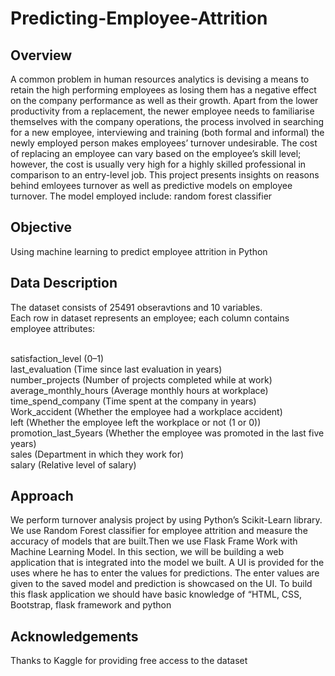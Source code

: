 <h1><b>Predicting-Employee-Attrition</b></h1>

<h2>Overview</h2>
A common problem in human resources analytics is devising a means to retain the high performing employees as losing them has a negative effect on the company performance as well as their growth.
Apart from the lower productivity from a replacement, the newer employee needs to familiarise themselves with the company operations, the process involved in searching for a new employee, interviewing 
and training (both formal and informal) the newly employed person makes employees’ turnover undesirable. The cost of replacing an employee can vary based on the employee’s skill level; however, the 
cost is usually very high for a highly skilled professional in comparison to an entry-level job. This project presents insights on reasons behind emloyees turnover as well as predictive models on employee turnover.
The model employed include: random forest classifier

<h2>Objective</h2>
Using machine learning to predict employee attrition in Python<br>

<h2>Data Description</h2>
The dataset consists of 25491 obseravtions and 10 variables.<br> Each row in dataset represents an employee; each column contains employee attributes:<br><br>

satisfaction_level (0–1)<br>
last_evaluation (Time since last evaluation in years)<br>
number_projects (Number of projects completed while at work)<br>
average_monthly_hours (Average monthly hours at workplace)<br>
time_spend_company (Time spent at the company in years)<br>
Work_accident (Whether the employee had a workplace accident)<br>
left (Whether the employee left the workplace or not (1 or 0))<br>
promotion_last_5years (Whether the employee was promoted in the last five years)<br>
sales (Department in which they work for)<br>
salary (Relative level of salary)<br>

<h2>Approach</h2>
We perform turnover analysis project by using Python’s Scikit-Learn library. We use Random Forest classifier for employee attrition and measure the accuracy of models that are built.Then we use Flask Frame Work with Machine Learning Model. In this section, we will be building a web application that is integrated into the model we built. A UI is provided for the uses where he has to enter the values for predictions. The enter values are given to the saved model and prediction is showcased on the UI.
To build this flask application we should have basic knowledge of “HTML, CSS, Bootstrap, flask framework and python

<h2>Acknowledgements</h2>
Thanks to Kaggle for providing free access to the dataset
